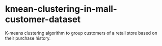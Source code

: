 # kmean-clustering-in-mall-customer-dataset
K-means clustering algorithm to group customers of a retail store based on their purchase history.
